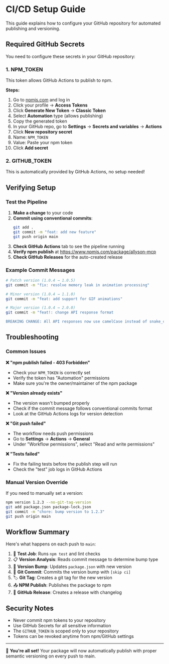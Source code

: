 # CI/CD Setup Guide

This guide explains how to configure your GitHub repository for automated publishing and versioning.

## Required GitHub Secrets

You need to configure these secrets in your GitHub repository:

### 1. NPM_TOKEN

This token allows GitHub Actions to publish to npm.

**Steps:**
1. Go to [npmjs.com](https://www.npmjs.com) and log in
2. Click your profile → **Access Tokens**
3. Click **Generate New Token** → **Classic Token**
4. Select **Automation** type (allows publishing)
5. Copy the generated token
6. In your GitHub repo, go to **Settings** → **Secrets and variables** → **Actions**
7. Click **New repository secret**
8. Name: `NPM_TOKEN`
9. Value: Paste your npm token
10. Click **Add secret**

### 2. GITHUB_TOKEN

This is automatically provided by GitHub Actions, no setup needed!

## Verifying Setup

### Test the Pipeline

1. **Make a change** to your code
2. **Commit using conventional commits**:
   ```bash
   git add .
   git commit -m "feat: add new feature"
   git push origin main
   ```
3. **Check GitHub Actions** tab to see the pipeline running
4. **Verify npm publish** at https://www.npmjs.com/package/allyson-mcp
5. **Check GitHub Releases** for the auto-created release

### Example Commit Messages

```bash
# Patch version (1.0.4 → 1.0.5)
git commit -m "fix: resolve memory leak in animation processing"

# Minor version (1.0.4 → 1.1.0)  
git commit -m "feat: add support for GIF animations"

# Major version (1.0.4 → 2.0.0)
git commit -m "feat!: change API response format

BREAKING CHANGE: All API responses now use camelCase instead of snake_case"
```

## Troubleshooting

### Common Issues

**❌ "npm publish failed - 403 Forbidden"**
- Check your `NPM_TOKEN` is correctly set
- Verify the token has "Automation" permissions
- Make sure you're the owner/maintainer of the npm package

**❌ "Version already exists"**
- The version wasn't bumped properly
- Check if the commit message follows conventional commits format
- Look at the GitHub Actions logs for version detection

**❌ "Git push failed"**
- The workflow needs push permissions
- Go to **Settings** → **Actions** → **General**
- Under "Workflow permissions", select "Read and write permissions"

**❌ "Tests failed"**
- Fix the failing tests before the publish step will run
- Check the "test" job logs in GitHub Actions

### Manual Version Override

If you need to manually set a version:

```bash
npm version 1.2.3 --no-git-tag-version
git add package.json package-lock.json
git commit -m "chore: bump version to 1.2.3"
git push origin main
```

## Workflow Summary

Here's what happens on each push to `main`:

1. 🧪 **Test Job**: Runs `npm test` and lint checks
2. 📋 **Version Analysis**: Reads commit message to determine bump type
3. 🔢 **Version Bump**: Updates `package.json` with new version
4. 📝 **Git Commit**: Commits the version bump with `[skip ci]`
5. 🏷️ **Git Tag**: Creates a git tag for the new version  
6. 📤 **NPM Publish**: Publishes the package to npm
7. 🎉 **GitHub Release**: Creates a release with changelog

## Security Notes

- Never commit npm tokens to your repository
- Use GitHub Secrets for all sensitive information
- The `GITHUB_TOKEN` is scoped only to your repository
- Tokens can be revoked anytime from npm/GitHub settings

---

🎉 **You're all set!** Your package will now automatically publish with proper semantic versioning on every push to main. 
